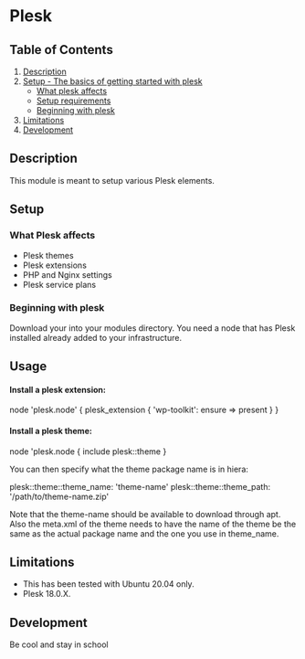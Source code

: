 # Plesk
## Table of Contents

1. [Description](#description)
1. [Setup - The basics of getting started with plesk](#setup)
    * [What plesk affects](#what-plesk-affects)
    * [Setup requirements](#setup-requirements)
    * [Beginning with plesk](#beginning-with-plesk)
1. [Limitations](#limitations)
1. [Development ](#development)

## Description

 This module is meant to setup various Plesk elements.

## Setup

### What Plesk affects

* Plesk themes
* Plesk extensions
* PHP and Nginx settings
* Plesk service plans

### Beginning with plesk

Download your into your modules directory. You need a node that has Plesk installed
already added to your infrastructure.

## Usage

#### Install a plesk extension:

  node 'plesk.node' {
  plesk_extension { 'wp-toolkit':
    ensure => present
  }
 }

#### Install a plesk theme:

 node 'plesk.node {
   include plesk::theme
 }

You can then specify what the theme package name is in hiera:

 plesk::theme::theme_name: 'theme-name'
 plesk::theme::theme_path: '/path/to/theme-name.zip'

Note that the theme-name should be available to download through apt.
Also the meta.xml of the theme needs to have the name of the theme 
be the same as the actual package name and the one you use in 
theme_name. 

## Limitations
 
 * This has been tested with Ubuntu 20.04 only.
 * Plesk 18.0.X.

## Development

 Be cool and stay in school
